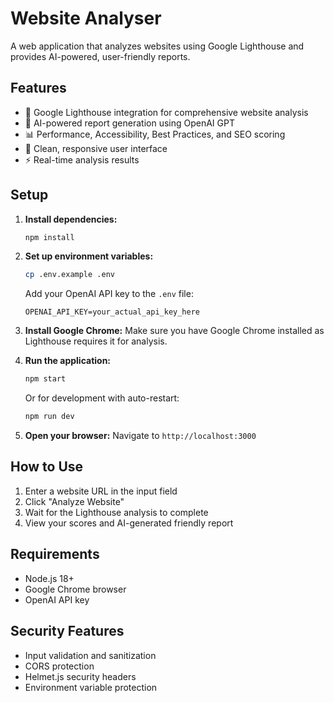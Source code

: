 # Website Analyser

A web application that analyzes websites using Google Lighthouse and provides AI-powered, user-friendly reports.

## Features

- 🚀 Google Lighthouse integration for comprehensive website analysis
- 🤖 AI-powered report generation using OpenAI GPT
- 📊 Performance, Accessibility, Best Practices, and SEO scoring
- 🎨 Clean, responsive user interface
- ⚡ Real-time analysis results

## Setup

1. **Install dependencies:**
   ```bash
   npm install
   ```

2. **Set up environment variables:**
   ```bash
   cp .env.example .env
   ```
   Add your OpenAI API key to the `.env` file:
   ```
   OPENAI_API_KEY=your_actual_api_key_here
   ```

3. **Install Google Chrome:**
   Make sure you have Google Chrome installed as Lighthouse requires it for analysis.

4. **Run the application:**
   ```bash
   npm start
   ```
   Or for development with auto-restart:
   ```bash
   npm run dev
   ```

5. **Open your browser:**
   Navigate to `http://localhost:3000`

## How to Use

1. Enter a website URL in the input field
2. Click "Analyze Website"
3. Wait for the Lighthouse analysis to complete
4. View your scores and AI-generated friendly report

## Requirements

- Node.js 18+
- Google Chrome browser
- OpenAI API key

## Security Features

- Input validation and sanitization
- CORS protection
- Helmet.js security headers
- Environment variable protection